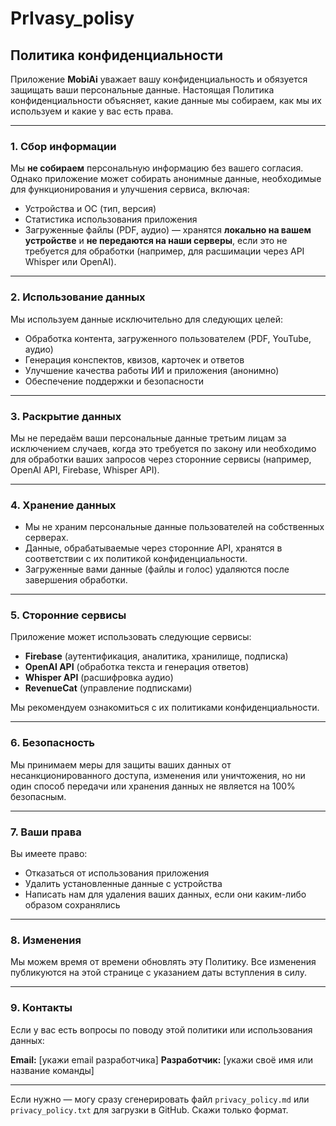 # PrIvasy_polisy
## Политика конфиденциальности

Приложение **MobiAi** уважает вашу конфиденциальность и обязуется защищать ваши персональные данные. Настоящая Политика конфиденциальности объясняет, какие данные мы собираем, как мы их используем и какие у вас есть права.

---

### 1. Сбор информации

Мы **не собираем** персональную информацию без вашего согласия. Однако приложение может собирать анонимные данные, необходимые для функционирования и улучшения сервиса, включая:

* Устройства и ОС (тип, версия)
* Статистика использования приложения
* Загруженные файлы (PDF, аудио) — хранятся **локально на вашем устройстве** и **не передаются на наши серверы**, если это не требуется для обработки (например, для расшимации через API Whisper или OpenAI).

---

### 2. Использование данных

Мы используем данные исключительно для следующих целей:

* Обработка контента, загруженного пользователем (PDF, YouTube, аудио)
* Генерация конспектов, квизов, карточек и ответов
* Улучшение качества работы ИИ и приложения (анонимно)
* Обеспечение поддержки и безопасности

---

### 3. Раскрытие данных

Мы не передаём ваши персональные данные третьим лицам за исключением случаев, когда это требуется по закону или необходимо для обработки ваших запросов через сторонние сервисы (например, OpenAI API, Firebase, Whisper API).

---

### 4. Хранение данных

* Мы не храним персональные данные пользователей на собственных серверах.
* Данные, обрабатываемые через сторонние API, хранятся в соответствии с их политикой конфиденциальности.
* Загруженные вами данные (файлы и голос) удаляются после завершения обработки.

---

### 5. Сторонние сервисы

Приложение может использовать следующие сервисы:

* **Firebase** (аутентификация, аналитика, хранилище, подписка)
* **OpenAI API** (обработка текста и генерация ответов)
* **Whisper API** (расшифровка аудио)
* **RevenueCat** (управление подписками)

Мы рекомендуем ознакомиться с их политиками конфиденциальности.

---

### 6. Безопасность

Мы принимаем меры для защиты ваших данных от несанкционированного доступа, изменения или уничтожения, но ни один способ передачи или хранения данных не является на 100% безопасным.

---

### 7. Ваши права

Вы имеете право:

* Отказаться от использования приложения
* Удалить установленные данные с устройства
* Написать нам для удаления ваших данных, если они каким-либо образом сохранялись

---

### 8. Изменения

Мы можем время от времени обновлять эту Политику. Все изменения публикуются на этой странице с указанием даты вступления в силу.

---

### 9. Контакты

Если у вас есть вопросы по поводу этой политики или использования данных:

**Email:** \[укажи email разработчика]
**Разработчик:** \[укажи своё имя или название команды]

---

Если нужно — могу сразу сгенерировать файл `privacy_policy.md` или `privacy_policy.txt` для загрузки в GitHub. Скажи только формат.
